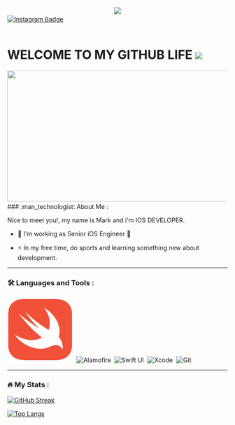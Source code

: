 <div id="header" align="center">
  <img src="https://media.giphy.com/media/zM4X4tXjNjiyUYfbxk/giphy.gif" width="400"/>
</div>

<div id="badges">
  <a href="https://www.instagram.com/wilhelmflower">
    <img src="https://img.shields.io/badge/Instagram-white?logo=instagram&logoColor=red&style=for-the-badge" alt="Instagram Badge"/>
  </a>
</div>

<img src="https://komarev.com/ghpvc/?username=WilgelmFlower&style=flat-square&color=blue" alt=""/>
<h1>
  WELCOME TO MY GITHUB LIFE
  <img src="https://media.giphy.com/media/l4FGI8GoTL7N4DsyI/giphy.gif" width="200px"/>
</h1>

<div align="center">
  <img src="https://media.giphy.com/media/dWesBcTLavkZuG35MI/giphy.gif" width="600" height="300"/>
</div>
### :man_technologist: About Me :

Nice to meet you!, my name is Mark and i'm IOS DEVELOPER.

- :telescope: I'm working as Senior iOS Engineer :green_apple:

- :zap: In my free time, do sports and learning something new about development.
---

### :hammer_and_wrench: Languages and Tools :
<div>
  <img src="https://github.com/devicons/devicon/blob/master/icons/swift/swift-original.svg" title="Swift" alt="Swift" width="150" height="150"/>&nbsp;
  <img src="https://avatars.githubusercontent.com/u/7774181?s=200&v=4" title="Alamofire" alt="Alamofire" width="150" height="150"/>&nbsp;
   <img src="https://developer.apple.com/assets/elements/icons/swiftui/swiftui-96x96_2x.png" title="Swift UI" alt="Swift UI" width="150" height="150"/>&nbsp;
     <img src="https://upload.wikimedia.org/wikipedia/ru/0/0c/Xcode_icon.png" title="Xcode" alt="Xcode" width="150" height="150"/>&nbsp;
       <img src="https://git-scm.com/images/logos/downloads/Git-Icon-1788C.png" title="Git" alt="Git" width="150" height="150"/>&nbsp;
</div>

---

### :fire: My Stats :
[![GitHub Streak](http://github-readme-streak-stats.herokuapp.com?user=WilgelmFlower&theme=blueberry&hide_border=true)](https://git.io/streak-stats)

[![Top Langs](https://github-readme-stats.vercel.app/api/top-langs/?username=WilgelmFlower&layout=compact&theme=vision-friendly-dark)](https://github.com/anuraghazra/github-readme-stats)
